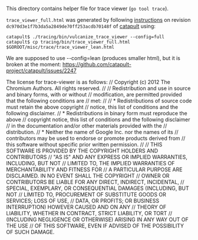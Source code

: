 This directory contains helper file for trace viewer (`go tool trace`).

`trace_viewer_full.html` was generated by following
[instructions](https://github.com/catapult-project/catapult/blob/master/tracing/docs/embedding-trace-viewer.md)
on revision `dc970d3e1f7b3da5a2849de70ff253acdb70148f`
of [catapult](https://github.com/catapult-project/catapult) using:
```
catapult$ ./tracing/bin/vulcanize_trace_viewer --config=full
catapult$ cp tracing/bin/trace_viewer_full.html $GOROOT/misc/trace/trace_viewer_lean.html
```
We are supposed to use --config=lean (produces smaller html),
but it is broken at the moment:
https://github.com/catapult-project/catapult/issues/2247

The license for trace-viewer is as follows:
// Copyright (c) 2012 The Chromium Authors. All rights reserved.
//
// Redistribution and use in source and binary forms, with or without
// modification, are permitted provided that the following conditions are
// met:
//
//    * Redistributions of source code must retain the above copyright
// notice, this list of conditions and the following disclaimer.
//    * Redistributions in binary form must reproduce the above
// copyright notice, this list of conditions and the following disclaimer
// in the documentation and/or other materials provided with the
// distribution.
//    * Neither the name of Google Inc. nor the names of its
// contributors may be used to endorse or promote products derived from
// this software without specific prior written permission.
//
// THIS SOFTWARE IS PROVIDED BY THE COPYRIGHT HOLDERS AND CONTRIBUTORS
// "AS IS" AND ANY EXPRESS OR IMPLIED WARRANTIES, INCLUDING, BUT NOT
// LIMITED TO, THE IMPLIED WARRANTIES OF MERCHANTABILITY AND FITNESS FOR
// A PARTICULAR PURPOSE ARE DISCLAIMED. IN NO EVENT SHALL THE COPYRIGHT
// OWNER OR CONTRIBUTORS BE LIABLE FOR ANY DIRECT, INDIRECT, INCIDENTAL,
// SPECIAL, EXEMPLARY, OR CONSEQUENTIAL DAMAGES (INCLUDING, BUT NOT
// LIMITED TO, PROCUREMENT OF SUBSTITUTE GOODS OR SERVICES; LOSS OF USE,
// DATA, OR PROFITS; OR BUSINESS INTERRUPTION) HOWEVER CAUSED AND ON ANY
// THEORY OF LIABILITY, WHETHER IN CONTRACT, STRICT LIABILITY, OR TORT
// (INCLUDING NEGLIGENCE OR OTHERWISE) ARISING IN ANY WAY OUT OF THE USE
// OF THIS SOFTWARE, EVEN IF ADVISED OF THE POSSIBILITY OF SUCH DAMAGE.
